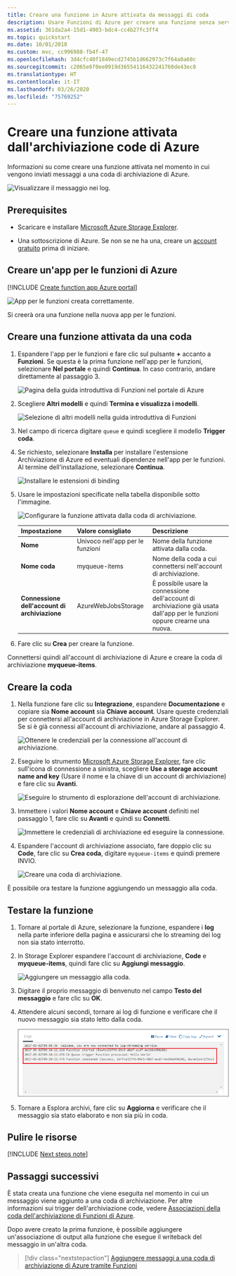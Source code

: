```yaml
---
title: Creare una funzione in Azure attivata da messaggi di coda
description: Usare Funzioni di Azure per creare una funzione senza server che viene richiamata da un messaggio inviato a una coda di archiviazione di Azure.
ms.assetid: 361da2a4-15d1-4903-bdc4-cc4b27fc3ff4
ms.topic: quickstart
ms.date: 10/01/2018
ms.custom: mvc, cc996988-fb4f-47
ms.openlocfilehash: 3d4cfc40f1849ecd2745b1d662973c7f64a0a60c
ms.sourcegitcommit: c2065e6f0ee0919d36554116432241760de43ec8
ms.translationtype: HT
ms.contentlocale: it-IT
ms.lasthandoff: 03/26/2020
ms.locfileid: "75769252"
---
```

# <a name="create-a-function-triggered-by-azure-queue-storage"></a>Creare una funzione attivata dall'archiviazione code di Azure

Informazioni su come creare una funzione attivata nel momento in cui vengono inviati messaggi a una coda di archiviazione di Azure.

![Visualizzare il messaggio nei log.](./media/functions-create-storage-queue-triggered-function/function-app-in-portal-editor.png)

## <a name="prerequisites"></a>Prerequisites

- Scaricare e installare [Microsoft Azure Storage Explorer](https://storageexplorer.com/).

- Una sottoscrizione di Azure. Se non se ne ha una, creare un [account gratuito](https://azure.microsoft.com/free/?WT.mc_id=A261C142F) prima di iniziare.

## <a name="create-an-azure-function-app"></a>Creare un'app per le funzioni di Azure

[!INCLUDE [Create function app Azure portal](../../includes/functions-create-function-app-portal.md)]

![App per le funzioni creata correttamente.](./media/functions-create-first-azure-function/function-app-create-success.png)

Si creerà ora una funzione nella nuova app per le funzioni.

<a name="create-function"></a>

## <a name="create-a-queue-triggered-function"></a>Creare una funzione attivata da una coda

1. Espandere l'app per le funzioni e fare clic sul pulsante **+** accanto a **Funzioni**. Se questa è la prima funzione nell'app per le funzioni, selezionare **Nel portale** e quindi **Continua**. In caso contrario, andare direttamente al passaggio 3.

   ![Pagina della guida introduttiva di Funzioni nel portale di Azure](./media/functions-create-storage-queue-triggered-function/function-app-quickstart-choose-portal.png)

1. Scegliere **Altri modelli** e quindi **Termina e visualizza i modelli**.

    ![Selezione di altri modelli nella guida introduttiva di Funzioni](./media/functions-create-storage-queue-triggered-function/add-first-function.png)

1. Nel campo di ricerca digitare `queue` e quindi scegliere il modello **Trigger coda**.

1. Se richiesto, selezionare **Installa** per installare l'estensione Archiviazione di Azure ed eventuali dipendenze nell'app per le funzioni. Al termine dell'installazione, selezionare **Continua**.

    ![Installare le estensioni di binding](./media/functions-create-storage-queue-triggered-function/functions-create-queue-storage-trigger-portal.png)

1. Usare le impostazioni specificate nella tabella disponibile sotto l'immagine.

    ![Configurare la funzione attivata dalla coda di archiviazione.](./media/functions-create-storage-queue-triggered-function/functions-create-queue-storage-trigger-portal-2.png)

    | Impostazione | Valore consigliato | Descrizione |
    |---|---|---|
    | **Nome** | Univoco nell'app per le funzioni | Nome della funzione attivata dalla coda. |
    | **Nome coda**   | myqueue-items    | Nome della coda a cui connettersi nell'account di archiviazione. |
    | **Connessione dell'account di archiviazione** | AzureWebJobsStorage | È possibile usare la connessione dell'account di archiviazione già usata dall'app per le funzioni oppure crearne una nuova.  |    

1. Fare clic su **Crea** per creare la funzione.

Connettersi quindi all'account di archiviazione di Azure e creare la coda di archiviazione **myqueue-items**.

## <a name="create-the-queue"></a>Creare la coda

1. Nella funzione fare clic su **Integrazione**, espandere **Documentazione** e copiare sia **Nome account** sia **Chiave account**. Usare queste credenziali per connettersi all'account di archiviazione in Azure Storage Explorer. Se si è già connessi all'account di archiviazione, andare al passaggio 4.

    ![Ottenere le credenziali per la connessione all'account di archiviazione.](./media/functions-create-storage-queue-triggered-function/functions-storage-account-connection.png)

1. Eseguire lo strumento [Microsoft Azure Storage Explorer](https://storageexplorer.com/), fare clic sull'icona di connessione a sinistra, scegliere **Use a storage account name and key** (Usare il nome e la chiave di un account di archiviazione) e fare clic su **Avanti**.

    ![Eseguire lo strumento di esplorazione dell'account di archiviazione.](./media/functions-create-storage-queue-triggered-function/functions-storage-manager-connect-1.png)

1. Immettere i valori **Nome account** e **Chiave account** definiti nel passaggio 1, fare clic su **Avanti** e quindi su **Connetti**.

    ![Immettere le credenziali di archiviazione ed eseguire la connessione.](./media/functions-create-storage-queue-triggered-function/functions-storage-manager-connect-2.png)

1. Espandere l'account di archiviazione associato, fare doppio clic su **Code**, fare clic su **Crea coda**, digitare `myqueue-items` e quindi premere INVIO.

    ![Creare una coda di archiviazione.](./media/functions-create-storage-queue-triggered-function/functions-storage-manager-create-queue.png)

È possibile ora testare la funzione aggiungendo un messaggio alla coda.

## <a name="test-the-function"></a>Testare la funzione

1. Tornare al portale di Azure, selezionare la funzione, espandere i **log** nella parte inferiore della pagina e assicurarsi che lo streaming dei log non sia stato interrotto.

1. In Storage Explorer espandere l'account di archiviazione, **Code** e **myqueue-items**, quindi fare clic su **Aggiungi messaggio**.

    ![Aggiungere un messaggio alla coda.](./media/functions-create-storage-queue-triggered-function/functions-storage-manager-add-message.png)

1. Digitare il proprio messaggio di benvenuto nel campo **Testo del messaggio** e fare clic su **OK**.

1. Attendere alcuni secondi, tornare ai log di funzione e verificare che il nuovo messaggio sia stato letto dalla coda.

    ![Visualizzare il messaggio nei log.](./media/functions-create-storage-queue-triggered-function/functions-queue-storage-trigger-view-logs.png)

1. Tornare a Esplora archivi, fare clic su **Aggiorna** e verificare che il messaggio sia stato elaborato e non sia più in coda.

## <a name="clean-up-resources"></a>Pulire le risorse

[!INCLUDE [Next steps note](../../includes/functions-quickstart-cleanup.md)]

## <a name="next-steps"></a>Passaggi successivi

È stata creata una funzione che viene eseguita nel momento in cui un messaggio viene aggiunto a una coda di archiviazione. Per altre informazioni sui trigger dell'archiviazione code, vedere [Associazioni della coda dell'archiviazione di Funzioni di Azure](functions-bindings-storage-queue.md).

Dopo avere creato la prima funzione, è possibile aggiungere un'associazione di output alla funzione che esegue il writeback del messaggio in un'altra coda.

> [!div class="nextstepaction"]
> [Aggiungere messaggi a una coda di archiviazione di Azure tramite Funzioni](functions-integrate-storage-queue-output-binding.md)
